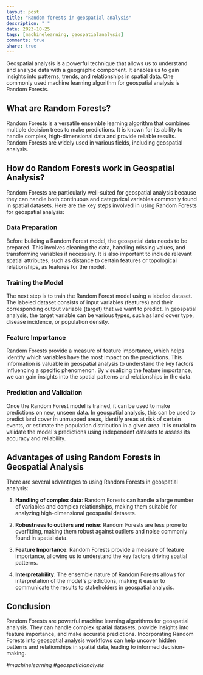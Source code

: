 ```yaml
---
layout: post
title: "Random forests in geospatial analysis"
description: " "
date: 2023-10-25
tags: [machinelearning, geospatialanalysis]
comments: true
share: true
---
```


Geospatial analysis is a powerful technique that allows us to understand and analyze data with a geographic component. It enables us to gain insights into patterns, trends, and relationships in spatial data. One commonly used machine learning algorithm for geospatial analysis is Random Forests.

## What are Random Forests?

Random Forests is a versatile ensemble learning algorithm that combines multiple decision trees to make predictions. It is known for its ability to handle complex, high-dimensional data and provide reliable results. Random Forests are widely used in various fields, including geospatial analysis.

## How do Random Forests work in Geospatial Analysis?

Random Forests are particularly well-suited for geospatial analysis because they can handle both continuous and categorical variables commonly found in spatial datasets. Here are the key steps involved in using Random Forests for geospatial analysis:

### Data Preparation

Before building a Random Forest model, the geospatial data needs to be prepared. This involves cleaning the data, handling missing values, and transforming variables if necessary. It is also important to include relevant spatial attributes, such as distance to certain features or topological relationships, as features for the model.

### Training the Model

The next step is to train the Random Forest model using a labeled dataset. The labeled dataset consists of input variables (features) and their corresponding output variable (target) that we want to predict. In geospatial analysis, the target variable can be various types, such as land cover type, disease incidence, or population density.

### Feature Importance

Random Forests provide a measure of feature importance, which helps identify which variables have the most impact on the predictions. This information is valuable in geospatial analysis to understand the key factors influencing a specific phenomenon. By visualizing the feature importance, we can gain insights into the spatial patterns and relationships in the data.

### Prediction and Validation

Once the Random Forest model is trained, it can be used to make predictions on new, unseen data. In geospatial analysis, this can be used to predict land cover in unmapped areas, identify areas at risk of certain events, or estimate the population distribution in a given area. It is crucial to validate the model's predictions using independent datasets to assess its accuracy and reliability.

## Advantages of using Random Forests in Geospatial Analysis

There are several advantages to using Random Forests in geospatial analysis:

1. **Handling of complex data**: Random Forests can handle a large number of variables and complex relationships, making them suitable for analyzing high-dimensional geospatial datasets.

2. **Robustness to outliers and noise**: Random Forests are less prone to overfitting, making them robust against outliers and noise commonly found in spatial data.

3. **Feature Importance**: Random Forests provide a measure of feature importance, allowing us to understand the key factors driving spatial patterns.

4. **Interpretability**: The ensemble nature of Random Forests allows for interpretation of the model's predictions, making it easier to communicate the results to stakeholders in geospatial analysis.

## Conclusion

Random Forests are powerful machine learning algorithms for geospatial analysis. They can handle complex spatial datasets, provide insights into feature importance, and make accurate predictions. Incorporating Random Forests into geospatial analysis workflows can help uncover hidden patterns and relationships in spatial data, leading to informed decision-making.

*#machinelearning #geospatialanalysis*